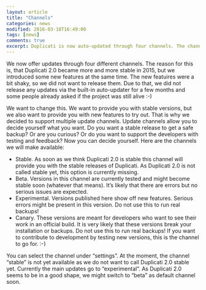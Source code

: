 ```yaml
---
layout: article
title: "Channels"
categories: news
modified: 2016-03-18T16:49:00
tags: [news]
comments: true
excerpt: Duplicati is now auto-updated through four channels. The channels are stable, beta, experimental, and canary.
---
```


We now offer updates through four different channels. The reason for this is, that Duplicati 2.0 became more and more stable in 2015, but we introduced some new features at the same time. The new featuires were a bit shaky, so we did not want to release them. Due to that, we did not release any updates via the built-in auto-updater for a few months and some people already asked if the project was still alive :-) 

We want to change this. We want to provide you with stable versions, but we also want to provide you with new features to try out. That is why we decided to support multiple update channels. Update channels allow you to decide yourself what you want. Do you want a stable release to get a safe backup? Or are you curious? Or do you want to support the developers with testing and feedback? Now you can decide yourself. Here are the channels we will make available:

* Stable. As soon as we think Duplicati 2.0 is stable this channel will provide you with the stable releases of Duplicati. As Duplicati 2.0 is not called stable yet, this option is currently missing.
* Beta. Versions in this channel are currently tested and might become stable soon (whatever that means). It’s likely that there are errors but no serious issues are expected.
* Experimental. Versions published here show off new features. Serious errors might be present in this version. Do not use this to run real backups!
* Canary. These versions are meant for developers who want to see their work in an official build. It is very likely that these versions break your installation or backups. Do not use this to run real backups! If you want to contribute to development by testing new versions, this is the channel to go for. :-)

You can select the channel under “settings”. At the moment, the channel “stable” is not yet available as we do not want to call Duplicati 2.0 stable yet. Currently the main updates go to “experimental”. As Duplicati 2.0 seems to be in a good shape, we might switch to “beta” as default channel soon.
